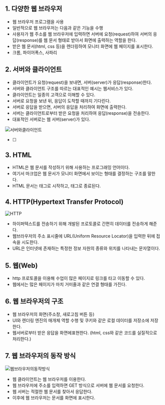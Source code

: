 ## 1. 다양한 웹 브라우저

- 웹 브라우저 프로그램을 사용
- 일반적으로 웹 브라우저는 다음과 같은 기능을 수행
- 사용자가 웹 주소를 웹 브라우저에 입력하면 서버에 요청(request)하여 서버의 응답(response)를 웹 문서 형태로 받아서 화면에 출력하는 역할을 한다.
- 받은 웹 문서(html, css 등)을 렌더링하여 모니터 화면에 웹 페이지를 표시한다.
- 크롬, 파이어폭스, 사파리




## 2. 서버와 클라이언트

- 클라이언트가 요청(request)을 보내면, 서버(server)가 응답(response)한다.
- 서버와 클라이언트 구조를 따르는 대표적인 예시는 웹서비스가 있다.
- 클라이언트는 일종의 고객으로 이해할 수 있다.
- 서버로 요청을 보낸 뒤, 응답이 도착할 때까지 기다린다.
- 서버로 응답을 받으면, 서버의 응답을 처리하여 화면에 출력한다.
- 서버는 클라이언트로부터 받은 요청을 처리하여 응답(response)을 전송한다.
- 대표적인 서버로는 웹 서버(server)가 있다.

![서버와클라이언트](https://hackmd.io/_uploads/BJAf0E9qp.png)


- [ ] 

## 3. HTML

- HTML은 웹 문서를 작성하기 위해 사용하는 프로그래밍 언어이다.
- 여기서 마크업은 웹 문서가 모니터 화면에서 보이는 형태를 결정하는 구조를 말한다.
- HTML 문서는 <html> 태그로 시작하고, </html> 태그로 종료된다.



## 4. HTTP(Hypertext Transfer Protocol)

![HTTP](https://hackmd.io/_uploads/Hybt0Vq9a.png)


- 하이퍼텍스트를 전송하기 위해 개발된 프로토콜로 간편히 데이터를 전송하게 해준다.
- 웹브라우저의 주소 표시줄에 URL(Uniform Resource Locator)을 입력한 뒤에 접속을 시도한다.
- URL은 인터넷에 존재하는 특정한 정보 자원의 종류와 위치를 나타내는 문자열이다.

## 5. 웹(Web)

- http 프로토콜을 이용해 수업이 많은 페이지로 링크를 타고 이동할 수 있다.
- 웹에서는 많은 페이지가 마치 거미줄과 같은 연결 형태를 가진다.

## 6. 웹 브라우저의 구조




- 웹 브라우저의 화면(주소창, 새로고침 버튼 등)
- UI와 렌더링 엔진의 매개체 역할 수행 및 쿠키와 같은 로컬 데이터를 저장소에 저장한다.
- 웹서버로부터 받은 응답을 화면에표현한다. (html, css와 같은 코드를 실질적으로 처리한다.)

## 7. 웹 브라우저의 동작 방식

![웹브라우저의동작방식](https://hackmd.io/_uploads/SkKDRV5ca.png)

- 웹 클라이언트는 웹 브라우저를 이용한다.
- 웹 브라우저에 주소를 입력하면 GET 방식으로 서버에 웹 문서를 요청한다.
- 웹 서버는 적절한 웹 문서를 찾아서 응답한다.
- 이후에 웹 브라우저는 문서를 화면에 표시한다.